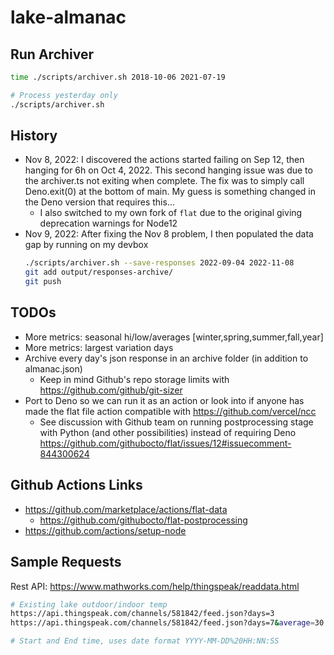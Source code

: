 # lake-almanac

## Run Archiver
```bash
time ./scripts/archiver.sh 2018-10-06 2021-07-19

# Process yesterday only
./scripts/archiver.sh
```

## History
- Nov 8, 2022: I discovered the actions started failing on Sep 12, then hanging for 6h on Oct 4, 2022. This second hanging issue was due to the archiver.ts not exiting when complete. The fix was to simply call Deno.exit(0) at the bottom of main. My guess is something changed in the Deno version that requires this...
  - I also switched to my own fork of `flat` due to the original giving deprecation warnings for Node12
- Nov 9, 2022: After fixing the Nov 8 problem, I then populated the data gap by running on my devbox
   ```bash
   ./scripts/archiver.sh --save-responses 2022-09-04 2022-11-08
   git add output/responses-archive/
   git push
   ```

## TODOs
- More metrics: seasonal hi/low/averages [winter,spring,summer,fall,year]
- More metrics: largest variation days
- Archive every day's json response in an archive folder (in addition to almanac.json)
   - Keep in mind Github's repo storage limits with https://github.com/github/git-sizer
- Port to Deno so we can run it as an action or look into if anyone has made the flat file action compatible with https://github.com/vercel/ncc
   - See discussion with Github team on running postprocessing stage with Python (and other possibilities) instead of requiring Deno https://github.com/githubocto/flat/issues/12#issuecomment-844300624

## Github Actions Links
- https://github.com/marketplace/actions/flat-data
   - https://github.com/githubocto/flat-postprocessing
- https://github.com/actions/setup-node

## Sample Requests

Rest API: https://www.mathworks.com/help/thingspeak/readdata.html

```bash
# Existing lake outdoor/indoor temp
https://api.thingspeak.com/channels/581842/feed.json?days=3
https://api.thingspeak.com/channels/581842/feed.json?days=7&average=30

# Start and End time, uses date format YYYY-MM-DD%20HH:NN:SS

```

